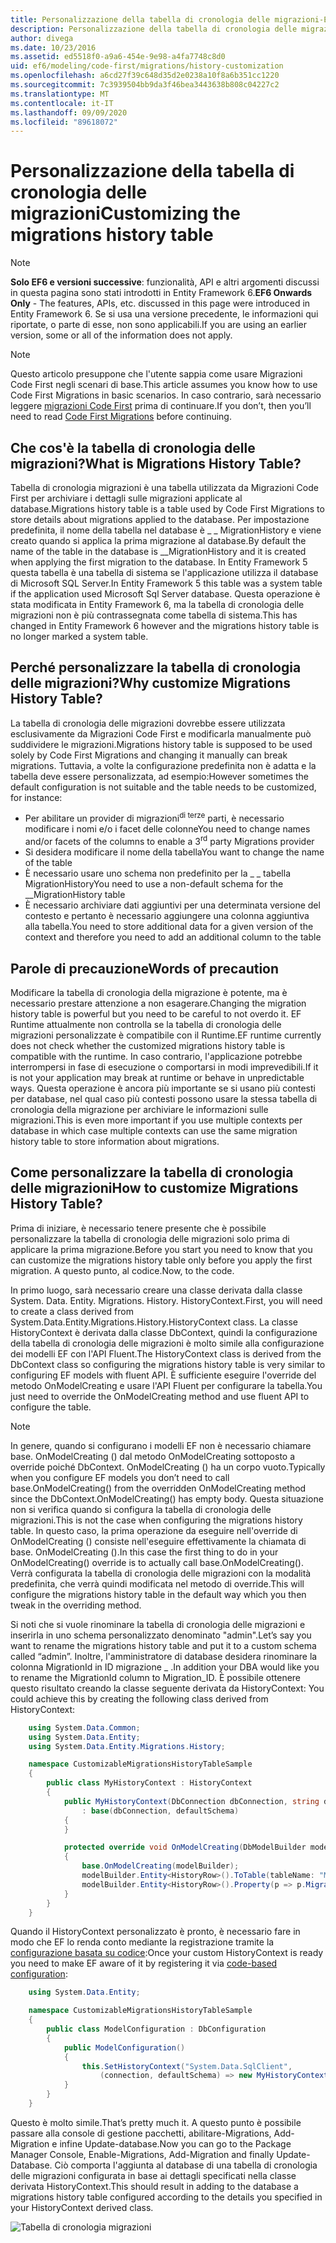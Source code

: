 ```yaml
---
title: Personalizzazione della tabella di cronologia delle migrazioni-EF6
description: Personalizzazione della tabella di cronologia delle migrazioni in Entity Framework 6
author: divega
ms.date: 10/23/2016
ms.assetid: ed5518f0-a9a6-454e-9e98-a4fa7748c8d0
uid: ef6/modeling/code-first/migrations/history-customization
ms.openlocfilehash: a6cd27f39c648d35d2e0238a10f8a6b351cc1220
ms.sourcegitcommit: 7c3939504bb9da3f46bea3443638b808c04227c2
ms.translationtype: MT
ms.contentlocale: it-IT
ms.lasthandoff: 09/09/2020
ms.locfileid: "89618072"
---
```

# <a name="customizing-the-migrations-history-table"></a><span data-ttu-id="773ef-103">Personalizzazione della tabella di cronologia delle migrazioni</span><span class="sxs-lookup"><span data-stu-id="773ef-103">Customizing the migrations history table</span></span>
> [!NOTE]
> <span data-ttu-id="773ef-104">**Solo EF6 e versioni successive**: funzionalità, API e altri argomenti discussi in questa pagina sono stati introdotti in Entity Framework 6.</span><span class="sxs-lookup"><span data-stu-id="773ef-104">**EF6 Onwards Only** - The features, APIs, etc. discussed in this page were introduced in Entity Framework 6.</span></span> <span data-ttu-id="773ef-105">Se si usa una versione precedente, le informazioni qui riportate, o parte di esse, non sono applicabili.</span><span class="sxs-lookup"><span data-stu-id="773ef-105">If you are using an earlier version, some or all of the information does not apply.</span></span>

> [!NOTE]
> <span data-ttu-id="773ef-106">Questo articolo presuppone che l'utente sappia come usare Migrazioni Code First negli scenari di base.</span><span class="sxs-lookup"><span data-stu-id="773ef-106">This article assumes you know how to use Code First Migrations in basic scenarios.</span></span> <span data-ttu-id="773ef-107">In caso contrario, sarà necessario leggere [migrazioni Code First](xref:ef6/modeling/code-first/migrations/index) prima di continuare.</span><span class="sxs-lookup"><span data-stu-id="773ef-107">If you don’t, then you’ll need to read [Code First Migrations](xref:ef6/modeling/code-first/migrations/index) before continuing.</span></span>

## <a name="what-is-migrations-history-table"></a><span data-ttu-id="773ef-108">Che cos'è la tabella di cronologia delle migrazioni?</span><span class="sxs-lookup"><span data-stu-id="773ef-108">What is Migrations History Table?</span></span>

<span data-ttu-id="773ef-109">Tabella di cronologia migrazioni è una tabella utilizzata da Migrazioni Code First per archiviare i dettagli sulle migrazioni applicate al database.</span><span class="sxs-lookup"><span data-stu-id="773ef-109">Migrations history table is a table used by Code First Migrations to store details about migrations applied to the database.</span></span> <span data-ttu-id="773ef-110">Per impostazione predefinita, il nome della tabella nel database è \_ \_ MigrationHistory e viene creato quando si applica la prima migrazione al database.</span><span class="sxs-lookup"><span data-stu-id="773ef-110">By default the name of the table in the database is \_\_MigrationHistory and it is created when applying the first migration to the database.</span></span> <span data-ttu-id="773ef-111">In Entity Framework 5 questa tabella è una tabella di sistema se l'applicazione utilizza il database di Microsoft SQL Server.</span><span class="sxs-lookup"><span data-stu-id="773ef-111">In Entity Framework 5 this table was a system table if the application used Microsoft Sql Server database.</span></span> <span data-ttu-id="773ef-112">Questa operazione è stata modificata in Entity Framework 6, ma la tabella di cronologia delle migrazioni non è più contrassegnata come tabella di sistema.</span><span class="sxs-lookup"><span data-stu-id="773ef-112">This has changed in Entity Framework 6 however and the migrations history table is no longer marked a system table.</span></span>

## <a name="why-customize-migrations-history-table"></a><span data-ttu-id="773ef-113">Perché personalizzare la tabella di cronologia delle migrazioni?</span><span class="sxs-lookup"><span data-stu-id="773ef-113">Why customize Migrations History Table?</span></span>

<span data-ttu-id="773ef-114">La tabella di cronologia delle migrazioni dovrebbe essere utilizzata esclusivamente da Migrazioni Code First e modificarla manualmente può suddividere le migrazioni.</span><span class="sxs-lookup"><span data-stu-id="773ef-114">Migrations history table is supposed to be used solely by Code First Migrations and changing it manually can break migrations.</span></span> <span data-ttu-id="773ef-115">Tuttavia, a volte la configurazione predefinita non è adatta e la tabella deve essere personalizzata, ad esempio:</span><span class="sxs-lookup"><span data-stu-id="773ef-115">However sometimes the default configuration is not suitable and the table needs to be customized, for instance:</span></span>

-   <span data-ttu-id="773ef-116">Per abilitare un provider di migrazioni<sup>di terze</sup> parti, è necessario modificare i nomi e/o i facet delle colonne</span><span class="sxs-lookup"><span data-stu-id="773ef-116">You need to change names and/or facets of the columns to enable a 3<sup>rd</sup> party Migrations provider</span></span>
-   <span data-ttu-id="773ef-117">Si desidera modificare il nome della tabella</span><span class="sxs-lookup"><span data-stu-id="773ef-117">You want to change the name of the table</span></span>
-   <span data-ttu-id="773ef-118">È necessario usare uno schema non predefinito per la \_ \_ tabella MigrationHistory</span><span class="sxs-lookup"><span data-stu-id="773ef-118">You need to use a non-default schema for the \_\_MigrationHistory table</span></span>
-   <span data-ttu-id="773ef-119">È necessario archiviare dati aggiuntivi per una determinata versione del contesto e pertanto è necessario aggiungere una colonna aggiuntiva alla tabella.</span><span class="sxs-lookup"><span data-stu-id="773ef-119">You need to store additional data for a given version of the context and therefore you need to add an additional column to the table</span></span>

## <a name="words-of-precaution"></a><span data-ttu-id="773ef-120">Parole di precauzione</span><span class="sxs-lookup"><span data-stu-id="773ef-120">Words of precaution</span></span>

<span data-ttu-id="773ef-121">Modificare la tabella di cronologia della migrazione è potente, ma è necessario prestare attenzione a non esagerare.</span><span class="sxs-lookup"><span data-stu-id="773ef-121">Changing the migration history table is powerful but you need to be careful to not overdo it.</span></span> <span data-ttu-id="773ef-122">EF Runtime attualmente non controlla se la tabella di cronologia delle migrazioni personalizzate è compatibile con il Runtime.</span><span class="sxs-lookup"><span data-stu-id="773ef-122">EF runtime currently does not check whether the customized migrations history table is compatible with the runtime.</span></span> <span data-ttu-id="773ef-123">In caso contrario, l'applicazione potrebbe interrompersi in fase di esecuzione o comportarsi in modi imprevedibili.</span><span class="sxs-lookup"><span data-stu-id="773ef-123">If it is not your application may break at runtime or behave in unpredictable ways.</span></span> <span data-ttu-id="773ef-124">Questa operazione è ancora più importante se si usano più contesti per database, nel qual caso più contesti possono usare la stessa tabella di cronologia della migrazione per archiviare le informazioni sulle migrazioni.</span><span class="sxs-lookup"><span data-stu-id="773ef-124">This is even more important if you use multiple contexts per database in which case multiple contexts can use the same migration history table to store information about migrations.</span></span>

## <a name="how-to-customize-migrations-history-table"></a><span data-ttu-id="773ef-125">Come personalizzare la tabella di cronologia delle migrazioni</span><span class="sxs-lookup"><span data-stu-id="773ef-125">How to customize Migrations History Table?</span></span>

<span data-ttu-id="773ef-126">Prima di iniziare, è necessario tenere presente che è possibile personalizzare la tabella di cronologia delle migrazioni solo prima di applicare la prima migrazione.</span><span class="sxs-lookup"><span data-stu-id="773ef-126">Before you start you need to know that you can customize the migrations history table only before you apply the first migration.</span></span> <span data-ttu-id="773ef-127">A questo punto, al codice.</span><span class="sxs-lookup"><span data-stu-id="773ef-127">Now, to the code.</span></span>

<span data-ttu-id="773ef-128">In primo luogo, sarà necessario creare una classe derivata dalla classe System. Data. Entity. Migrations. History. HistoryContext.</span><span class="sxs-lookup"><span data-stu-id="773ef-128">First, you will need to create a class derived from System.Data.Entity.Migrations.History.HistoryContext class.</span></span> <span data-ttu-id="773ef-129">La classe HistoryContext è derivata dalla classe DbContext, quindi la configurazione della tabella di cronologia delle migrazioni è molto simile alla configurazione dei modelli EF con l'API Fluent.</span><span class="sxs-lookup"><span data-stu-id="773ef-129">The HistoryContext class is derived from the DbContext class so configuring the migrations history table is very similar to configuring EF models with fluent API.</span></span> <span data-ttu-id="773ef-130">È sufficiente eseguire l'override del metodo OnModelCreating e usare l'API Fluent per configurare la tabella.</span><span class="sxs-lookup"><span data-stu-id="773ef-130">You just need to override the OnModelCreating method and use fluent API to configure the table.</span></span>

>[!NOTE]
> <span data-ttu-id="773ef-131">In genere, quando si configurano i modelli EF non è necessario chiamare base. OnModelCreating () dal metodo OnModelCreating sottoposto a override poiché DbContext. OnModelCreating () ha un corpo vuoto.</span><span class="sxs-lookup"><span data-stu-id="773ef-131">Typically when you configure EF models you don’t need to call base.OnModelCreating() from the overridden OnModelCreating method since the DbContext.OnModelCreating() has empty body.</span></span> <span data-ttu-id="773ef-132">Questa situazione non si verifica quando si configura la tabella di cronologia delle migrazioni.</span><span class="sxs-lookup"><span data-stu-id="773ef-132">This is not the case when configuring the migrations history table.</span></span> <span data-ttu-id="773ef-133">In questo caso, la prima operazione da eseguire nell'override di OnModelCreating () consiste nell'eseguire effettivamente la chiamata di base. OnModelCreating ().</span><span class="sxs-lookup"><span data-stu-id="773ef-133">In this case the first thing to do in your OnModelCreating() override is to actually call base.OnModelCreating().</span></span> <span data-ttu-id="773ef-134">Verrà configurata la tabella di cronologia delle migrazioni con la modalità predefinita, che verrà quindi modificata nel metodo di override.</span><span class="sxs-lookup"><span data-stu-id="773ef-134">This will configure the migrations history table in the default way which you then tweak in the overriding method.</span></span>

<span data-ttu-id="773ef-135">Si noti che si vuole rinominare la tabella di cronologia delle migrazioni e inserirla in uno schema personalizzato denominato "admin".</span><span class="sxs-lookup"><span data-stu-id="773ef-135">Let’s say you want to rename the migrations history table and put it to a custom schema called “admin”.</span></span> <span data-ttu-id="773ef-136">Inoltre, l'amministratore di database desidera rinominare la colonna MigrationId in ID migrazione \_ .</span><span class="sxs-lookup"><span data-stu-id="773ef-136">In addition your DBA would like you to rename the MigrationId column to Migration\_ID.</span></span> <span data-ttu-id="773ef-137">È possibile ottenere questo risultato creando la classe seguente derivata da HistoryContext:</span><span class="sxs-lookup"><span data-stu-id="773ef-137"> You could achieve this by creating the following class derived from HistoryContext:</span></span>

``` csharp
    using System.Data.Common;
    using System.Data.Entity;
    using System.Data.Entity.Migrations.History;

    namespace CustomizableMigrationsHistoryTableSample
    {
        public class MyHistoryContext : HistoryContext
        {
            public MyHistoryContext(DbConnection dbConnection, string defaultSchema)
                : base(dbConnection, defaultSchema)
            {
            }

            protected override void OnModelCreating(DbModelBuilder modelBuilder)
            {
                base.OnModelCreating(modelBuilder);
                modelBuilder.Entity<HistoryRow>().ToTable(tableName: "MigrationHistory", schemaName: "admin");
                modelBuilder.Entity<HistoryRow>().Property(p => p.MigrationId).HasColumnName("Migration_ID");
            }
        }
    }
```

<span data-ttu-id="773ef-138">Quando il HistoryContext personalizzato è pronto, è necessario fare in modo che EF lo renda conto mediante la registrazione tramite la [configurazione basata su codice](https://msdn.com/data/jj680699):</span><span class="sxs-lookup"><span data-stu-id="773ef-138">Once your custom HistoryContext is ready you need to make EF aware of it by registering it via [code-based configuration](https://msdn.com/data/jj680699):</span></span>

``` csharp
    using System.Data.Entity;

    namespace CustomizableMigrationsHistoryTableSample
    {
        public class ModelConfiguration : DbConfiguration
        {
            public ModelConfiguration()
            {
                this.SetHistoryContext("System.Data.SqlClient",
                    (connection, defaultSchema) => new MyHistoryContext(connection, defaultSchema));
            }
        }
    }
```

<span data-ttu-id="773ef-139">Questo è molto simile.</span><span class="sxs-lookup"><span data-stu-id="773ef-139">That’s pretty much it.</span></span> <span data-ttu-id="773ef-140">A questo punto è possibile passare alla console di gestione pacchetti, abilitare-Migrations, Add-Migration e infine Update-database.</span><span class="sxs-lookup"><span data-stu-id="773ef-140">Now you can go to the Package Manager Console, Enable-Migrations, Add-Migration and finally Update-Database.</span></span> <span data-ttu-id="773ef-141">Ciò comporta l'aggiunta al database di una tabella di cronologia delle migrazioni configurata in base ai dettagli specificati nella classe derivata HistoryContext.</span><span class="sxs-lookup"><span data-stu-id="773ef-141">This should result in adding to the database a migrations history table configured according to the details you specified in your HistoryContext derived class.</span></span>

![Tabella di cronologia migrazioni](~/ef6/media/database.png)
